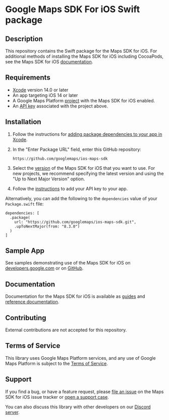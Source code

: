 # Google Maps SDK For iOS Swift package

## Description

This repository contains the Swift package for the Maps SDK for iOS. For
additional methods of installing the Maps SDK for iOS including CocoaPods, see
the Maps SDK for iOS
[documentation](https://developers.google.com/maps/documentation/ios-sdk/config).

## Requirements

-   [Xcode](https://developer.apple.com/xcode/) version 14.0 or later
-   An app targeting iOS 14 or later
-   A Google Maps Platform
    [project](https://developers.google.com/maps/documentation/ios-sdk/cloud-setup)
    with the Maps SDK for iOS enabled.
-   An
    [API key](https://developers.google.com/maps/documentation/ios-sdk/get-api-key)
    associated with the project above.

## Installation

1.  Follow the instructions for
    [adding package dependencies to your app in Xcode](https://developer.apple.com/documentation/xcode/adding-package-dependencies-to-your-app).

2.  In the "Enter Package URL" field, enter this GitHub repository:

    ```
    https://github.com/googlemaps/ios-maps-sdk
    ```

3.  Select the
    [version](https://developers.google.com/maps/documentation/ios-sdk/versions)
    of the Maps SDK for iOS that you want to use. For new projects, we recommend
    specifying the latest version and using the "Up to Next Major Version"
    option.

4.  Follow the
    [instructions](https://developers.google.com/maps/documentation/ios-sdk/config#get-key)
    to add your API key to your app.

Alternatively, you can add the following to the `dependencies` value of your
`Package.swift` file:

```
dependencies: [
  .package(
    url: "https://github.com/googlemaps/ios-maps-sdk.git",
    .upToNextMajor(from: "8.3.0")
  )
]
```

## Sample App

See samples demonstrating use of the Maps SDK for iOS on
[developers.google.com](https://developers.google.com/maps/documentation/ios-sdk/code-samples)
or on [GitHub](https://github.com/googlemaps-samples/maps-sdk-for-ios-samples).

## Documentation

Documentation for the Maps SDK for iOS is available as
[guides](https://developers.google.com/maps/documentation/ios-sdk/) and
[reference documentation](https://developers.google.com/maps/documentation/ios-sdk/reference).

## Contributing

External contributions are not accepted for this repository.

## Terms of Service

This library uses Google Maps Platform services, and any use of Google Maps
Platform is subject to the
[Terms of Service](https://cloud.google.com/maps-platform/terms).

## Support

If you find a bug, or have a feature request, please
[file an issue](https://developers.google.com/maps/documentation/ios-sdk/support#issue-tracker)
on the Maps SDK for iOS issue tracker or
[open a support case](https://developers.google.com/maps/documentation/ios-sdk/support#contact-maps-support).

You can also discuss this library with other developers on our
[Discord server](https://discord.gg/hYsWbmk).

